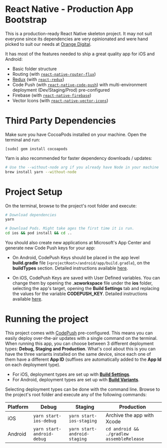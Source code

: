 # React Native - Production App Bootstrap
This is a production-ready React Native skeleton project. It may not suit everyone since its  dependencies are very opinionated and were hand picked to suit our needs at [Orange Digital](https://www.orangedigital.com.au/).

It has most of the features needed to ship a great quality app for iOS and Android:
- Basic folder structure
- Routing (with [`react-native-router-flux`](https://github.com/aksonov/react-native-router-flux)) 
- [Redux](https://github.com/reduxjs/redux) (with [`react-redux`](https://github.com/reduxjs/react-redux))
- Code Push (with [`react-native-code-push`](https://github.com/Microsoft/react-native-code-push)) with multi-environment deployment (Dev/Staging/Prod) pre-configured 
- Firebase (with [`react-native-firebase`](https://github.com/invertase/react-native-firebase))
- Vector Icons (with [`react-native-vector-icons`](https://github.com/oblador/react-native-vector-icons))

# Third Party Dependencies
Make sure you have CocoaPods installed on your machine. Open the terminal and run: 
```
[sudo] gem install cocoapods
```

Yarn is also recommended for faster dependency downloads / updates: 
```bash
# Use the --without-node arg if you already have Node in your machine
brew install yarn --without-node 
```

# Project Setup
On the terminal, browse to the project's root folder and execute:

```bash
# Download dependencies
yarn 

# Download Pods. Might take ages the first time it is run.
cd ios && pod install && cd .. 
```

You should also create new applications at Microsoft's App Center and generate new Code Push keys for your app:

* On Android, CodePush Keys should be placed in the app level **build.gradle** file (`<projectRoot>/android/app/build.gradle`), on the **buildTypes** section. Detailed instructions available [here](https://docs.microsoft.com/en-us/appcenter/distribution/codepush/react-native#android).

* On iOS, CodePush Keys are saved with User Defined variables. You can change them by opening the **.xcworkspace** file under the **ios** folder, selecting the app's target, opening the **Build Settings** tab and replacing the values for the variable **CODEPUSH_KEY**. Detailed instructions available [here](https://docs.microsoft.com/en-us/appcenter/distribution/codepush/react-native#ios).

# Running the project
This project comes with [CodePush](https://github.com/Microsoft/react-native-code-push) pre-configured. This means you can easily deploy over-the-air updates with a single command on the terminal. 
When running this app, you can choose between 3 different deployment types: **Debug, Staging and Production**. What's cool about this is you can have the three variants installed on the same device, since each one of them have a different **App ID** (suffixes are automatically added to the **App Id** on each deployment type). 

* For iOS, deployment types are set up with [**Build Settings**](https://developer.apple.com/library/archive/featuredarticles/XcodeConcepts/Concept-Build_Settings.html).
* For Android, deployment types are set up with [**Build Variants**](https://developer.android.com/studio/build/build-variants).

Selecting deployment types can be done with the command line. Browse to the project's root folder and execute any of the following commands:

Platform  | Debug                       | Staging                       | Production    
--------- | --------------------------  | ------------------------      | -----         
iOS       | `yarn start-ios-debug`      | `yarn start-ios-staging`      | Archive the app with Xcode  
Android   | `yarn start-android-debug`  | `yarn start-android-staging`  | `cd android && ./gradlew assembleRelease`